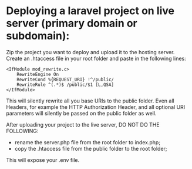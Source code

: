 # Deploying a laravel project on live server (primary domain or subdomain):
Zip the project you want to deploy and upload it to the hosting server.
Create an .htaccess file in your root folder and paste in the following lines:

    <IfModule mod_rewrite.c>
        RewriteEngine On
        RewriteCond %{REQUEST_URI} !^/public/
        RewriteRule ^(.*)$ /public/$1 [L,QSA]
    </IfModule>

This will silently rewrite all you base URIs to the public folder. Even all Headers, for example the HTTP Authorization Header, and all optional URI parameters will silently be passed on the public folder as well.

After uploading your project to the live server, DO NOT DO THE FOLLOWING:
* rename the server.php file from the root folder to index.php;
* copy the .htaccess file from the public folder to the root folder;

This will expose your .env file.